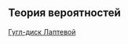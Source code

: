 ## Теория вероятностей

[Гугл-диск Лаптевой](https://drive.google.com/drive/u/0/mobile/folders/15R5DcIR1oAd6ihR6bkq2xDaOGdMJ-kBX)

